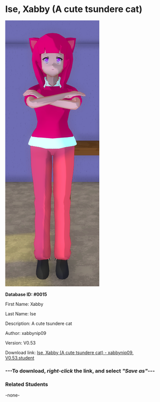 # Ise, Xabby (A cute tsundere cat)

<img src="../../Files/Images/Ise, Xabby (A cute tsundere cat).png" title="Ise, Xabby (A cute tsundere cat) - xabbynip09, V0.53">

**Database ID: #0015**

First Name: Xabby

Last Name: Ise

Description: A cute tsundere cat

Author: xabbynip09

Version: V0.53

Download link: <a href="https://raw.githubusercontent.com/Arbiter1223/Daigaku-Gurashi-Custom-Students/master/Files/Student%20Files/Ise%2C%20Xabby%20(A%20cute%20tsundere%20cat)%20-%20xabbynip09%2C%20V0.53.student">Ise, Xabby (A cute tsundere cat) - xabbynip09, V0.53.student</a>

### ---**To download, _right-click_ the link, and select _"Save as"_**---

### Related Students

-none-
